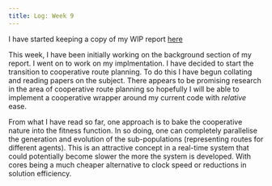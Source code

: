 ```yaml
---
title: Log: Week 9
---
```


I have started keeping a copy of my WIP report [here](https://sambarrett.online/Y4-Diss/report.pdf)

This week, I have been initially working on the background section of my report. I went on to work on my implmentation. I have decided to start the transition to cooperative route planning. To do this I have begun collating and reading papers on the subject. There appears to be promising research in the area of cooperative route planning so hopefully I will be able to implement a cooperative wrapper around my current code with *relative* ease.

From what I have read so far, one approach is to bake the cooperative nature into the fitness function. In so doing, one can completely parallelise the generation and evolution of the sub-populations (representing routes for different agents). This is an attractive concept in a real-time system that could potentially become slower the more the system is developed. With cores being a much cheaper alternative to clock speed or reductions in solution efficiency.
